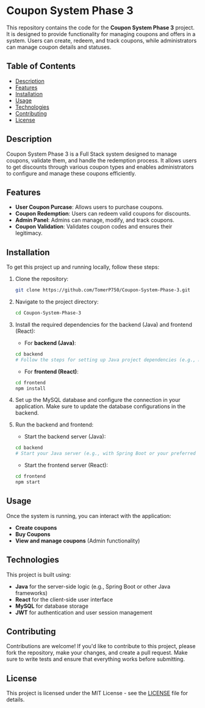# Coupon System Phase 3

This repository contains the code for the **Coupon System Phase 3** project. It is designed to provide functionality for managing coupons and offers in a system. Users can create, redeem, and track coupons, while administrators can manage coupon details and statuses.

## Table of Contents

- [Description](#description)
- [Features](#features)
- [Installation](#installation)
- [Usage](#usage)
- [Technologies](#technologies)
- [Contributing](#contributing)
- [License](#license)

## Description

Coupon System Phase 3 is a Full Stack system designed to manage coupons, validate them, and handle the redemption process. It allows users to get discounts through various coupon types and enables administrators to configure and manage these coupons efficiently.

## Features

- **User Coupon Purcase**: Allows users to purchase coupons.
- **Coupon Redemption**: Users can redeem valid coupons for discounts.
- **Admin Panel**: Admins can manage, modify, and track coupons.
- **Coupon Validation**: Validates coupon codes and ensures their legitimacy.

## Installation

To get this project up and running locally, follow these steps:

1. Clone the repository:
    ```bash
    git clone https://github.com/TomerP750/Coupon-System-Phase-3.git
    ```

2. Navigate to the project directory:
    ```bash
    cd Coupon-System-Phase-3
    ```

3. Install the required dependencies for the backend (Java) and frontend (React):

    - For **backend (Java)**:
    ```bash
    cd backend
    # Follow the steps for setting up Java project dependencies (e.g., Maven/Gradle)
    ```

    - For **frontend (React)**:
    ```bash
    cd frontend
    npm install
    ```

4. Set up the MySQL database and configure the connection in your application. Make sure to update the database configurations in the backend.

5. Run the backend and frontend:

    - Start the backend server (Java):
    ```bash
    cd backend
    # Start your Java server (e.g., with Spring Boot or your preferred framework)
    ```

    - Start the frontend server (React):
    ```bash
    cd frontend
    npm start
    ```

## Usage

Once the system is running, you can interact with the application:

- **Create coupons**
- **Buy Coupons**
- **View and manage coupons** (Admin functionality)

## Technologies

This project is built using:

- **Java** for the server-side logic (e.g., Spring Boot or other Java frameworks)
- **React** for the client-side user interface
- **MySQL** for database storage
- **JWT** for authentication and user session management

## Contributing

Contributions are welcome! If you'd like to contribute to this project, please fork the repository, make your changes, and create a pull request. Make sure to write tests and ensure that everything works before submitting.

## License

This project is licensed under the MIT License - see the [LICENSE](LICENSE) file for details.
